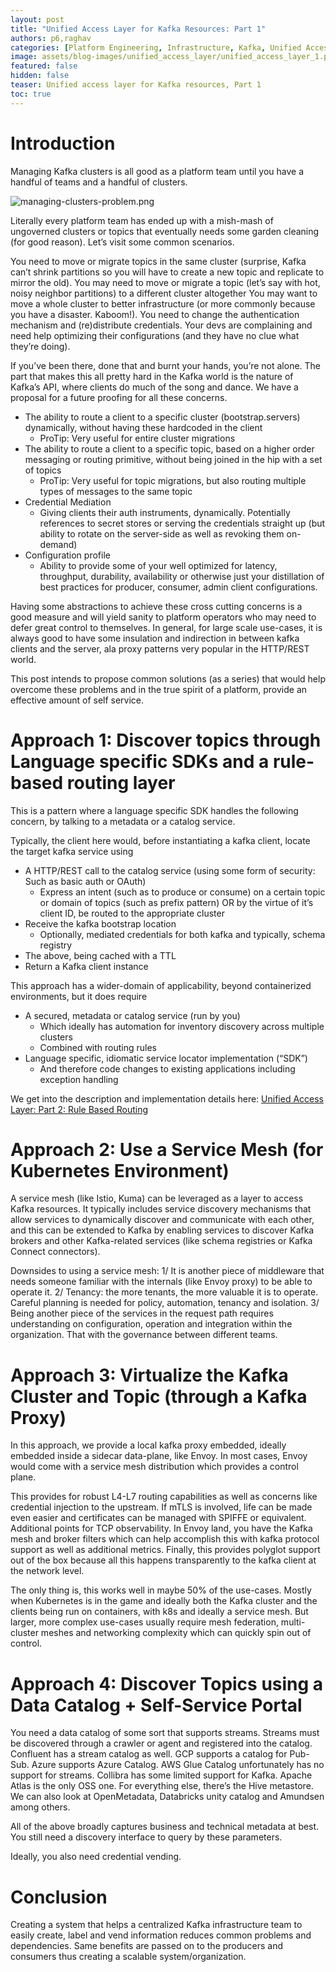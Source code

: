 ```yaml
---
layout: post
title: "Unified Access Layer for Kafka Resources: Part 1"
authors: p6,raghav
categories: [Platform Engineering, Infrastructure, Kafka, Unified Access Layer]
image: assets/blog-images/unified_access_layer/unified_access_layer_1.png
featured: false
hidden: false
teaser: Unified access layer for Kafka resources, Part 1
toc: true
---
```


# Introduction

Managing Kafka clusters is all good as a platform team until you have a handful of teams and a handful of clusters. 

![managing-clusters-problem.png](../assets/blog-images/unified_access_layer/managing-clusters-problem.png)

Literally every platform team has ended up with a mish-mash of ungoverned clusters or topics that eventually needs some garden cleaning (for good reason). Let’s visit some common scenarios.

You need to move or migrate topics in the same cluster (surprise, Kafka can’t shrink partitions so you will have to create a new topic and replicate to mirror the old). You may need to move or migrate a topic (let’s say with hot, noisy neighbor partitions) to a different cluster altogether
You may want to move a whole cluster to better infrastructure (or more commonly because you have a disaster. Kaboom!). You need to change the authentication mechanism and (re)distribute credentials. Your devs are complaining and need help optimizing their configurations (and they have no clue what they’re doing).

If you’ve been there, done that and burnt your hands, you’re not alone. The part that makes this all pretty hard in the Kafka world is the nature of Kafka’s API, where clients do much of the song and dance. We have a proposal for a future proofing for all these concerns.

- The ability to route a client to a specific cluster (bootstrap.servers) dynamically, without having these hardcoded in the client
  - ProTip: Very useful for entire cluster migrations
- The ability to route a client to a specific topic, based on a higher order messaging or routing primitive, without being joined in the hip with a set of topics
  - ProTip: Very useful for topic migrations, but also routing multiple types of messages to the same topic
- Credential Mediation
  - Giving clients their auth instruments, dynamically. Potentially references to secret stores or serving the credentials straight up (but ability to rotate on the server-side as well as revoking them on-demand)
- Configuration profile
  - Ability to provide some of your well optimized for latency, throughput, durability, availability or otherwise just your distillation of best practices for producer, consumer, admin client configurations.

Having some abstractions to achieve these cross cutting concerns is a good measure and will yield sanity to platform operators who may need to defer great control to themselves. In general, for large scale use-cases, it is always good to have some insulation and indirection in between kafka clients and the server, ala proxy patterns very popular in the HTTP/REST world.

This post intends to propose common solutions (as a series) that would help overcome these problems and in the true spirit of a platform, provide an effective amount of self service.

# Approach 1: Discover topics through Language specific SDKs and a rule-based routing layer

This is a pattern where a language specific SDK handles the following concern, by talking to a metadata or a catalog service. 

Typically, the client here would, before instantiating a kafka client, locate the target kafka service using

- A HTTP/REST call to the catalog service (using some form of security: Such as basic auth or OAuth)
  - Express an intent (such as to produce or consume) on a certain topic or domain of topics (such as prefix pattern) OR by the virtue of it’s client ID, be routed to the appropriate cluster
- Receive the kafka bootstrap location
  - Optionally, mediated credentials for both kafka and typically, schema registry
- The above, being cached with a TTL
- Return a Kafka client instance

This approach has a wider-domain of applicability, beyond containerized environments, but it does require

- A secured, metadata or catalog service  (run by you)
  - Which ideally has automation for inventory discovery across multiple clusters
  - Combined with routing rules
- Language specific, idiomatic service locator implementation (“SDK”)
  - And therefore code changes to existing applications including exception handling

We get into the description and implementation details here: [Unified Access Layer: Part 2: Rule Based Routing](https://platformatory.io/blog/unified-access-layer-part-2-rule-based-routing)


# Approach 2: Use a Service Mesh (for Kubernetes Environment)

A service mesh (like Istio, Kuma) can be leveraged as a layer to access Kafka resources. It typically includes service discovery mechanisms that allow services to dynamically discover and communicate with each other, and this can be extended to Kafka by enabling services to discover Kafka brokers and other Kafka-related services (like schema registries or Kafka Connect connectors).

Downsides to using a service mesh: 1/ It is another piece of middleware that needs someone familiar with the internals (like Envoy proxy) to be able to operate it. 2/ Tenancy: the more tenants, the more valuable it is to operate. Careful planning is needed for policy, automation, tenancy and isolation. 3/ Being another piece of the services in the request path requires understanding on configuration, operation and integration within the organization. That with the governance between different teams.

# Approach 3: Virtualize the Kafka Cluster and Topic (through a Kafka Proxy)

In this approach, we provide a local kafka proxy embedded, ideally embedded inside a sidecar data-plane, like Envoy. In most cases, Envoy would come with a service mesh distribution which provides a control plane. 
 
This provides for robust L4-L7 routing capabilities as well as concerns like credential injection to the upstream. If mTLS is involved, life can be made even easier and certificates can be managed with SPIFFE or equivalent. Additional points for TCP observability. In Envoy land, you have the Kafka mesh and broker filters which can help accomplish this with kafka protocol support as well as additional metrics. Finally, this provides polyglot support out of the box because all this happens transparently to the kafka client at the network level.

The only thing is, this works well in maybe 50% of the use-cases. Mostly when Kubernetes is in the game and ideally both the Kafka cluster and the clients being run on containers, with k8s and ideally a service mesh. But larger, more complex use-cases usually require mesh federation, multi-cluster meshes and networking complexity which can quickly spin out of control.

# Approach 4: Discover Topics using a Data Catalog + Self-Service Portal

You need a data catalog of some sort that supports streams. Streams must be discovered through a crawler or agent and registered into the catalog. Confluent has a stream catalog as well. GCP supports a catalog for Pub-Sub. Azure supports Azure Catalog. AWS Glue Catalog unfortunately has no support for streams. Collibra has some limited support for Kafka. Apache Atlas is the only OSS one. For everything else, there’s the Hive metastore. We can also look at OpenMetadata, Databricks unity catalog and Amundsen among others.

All of the above broadly captures business and technical metadata at best. You still need a discovery interface to query by these parameters.

Ideally, you also need credential vending.

# Conclusion

Creating a system that helps a centralized Kafka infrastructure team to easily create, label and vend information reduces common problems and dependencies. Same benefits are passed on to the producers and consumers thus creating a scalable system/organization. 
